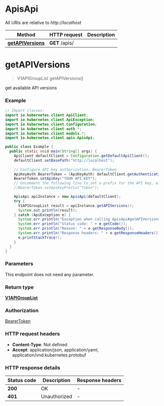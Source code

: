 # ApisApi

All URIs are relative to *http://localhost*

Method | HTTP request | Description
------------- | ------------- | -------------
[**getAPIVersions**](ApisApi.md#getAPIVersions) | **GET** /apis/ | 


<a name="getAPIVersions"></a>
# **getAPIVersions**
> V1APIGroupList getAPIVersions()



get available API versions

### Example
```java
// Import classes:
import io.kubernetes.client.ApiClient;
import io.kubernetes.client.ApiException;
import io.kubernetes.client.Configuration;
import io.kubernetes.client.auth.*;
import io.kubernetes.client.models.*;
import io.kubernetes.client.apis.ApisApi;

public class Example {
  public static void main(String[] args) {
    ApiClient defaultClient = Configuration.getDefaultApiClient();
    defaultClient.setBasePath("http://localhost");
    
    // Configure API key authorization: BearerToken
    ApiKeyAuth BearerToken = (ApiKeyAuth) defaultClient.getAuthentication("BearerToken");
    BearerToken.setApiKey("YOUR API KEY");
    // Uncomment the following line to set a prefix for the API key, e.g. "Token" (defaults to null)
    //BearerToken.setApiKeyPrefix("Token");

    ApisApi apiInstance = new ApisApi(defaultClient);
    try {
      V1APIGroupList result = apiInstance.getAPIVersions();
      System.out.println(result);
    } catch (ApiException e) {
      System.err.println("Exception when calling ApisApi#getAPIVersions");
      System.err.println("Status code: " + e.getCode());
      System.err.println("Reason: " + e.getResponseBody());
      System.err.println("Response headers: " + e.getResponseHeaders());
      e.printStackTrace();
    }
  }
}
```

### Parameters
This endpoint does not need any parameter.

### Return type

[**V1APIGroupList**](V1APIGroupList.md)

### Authorization

[BearerToken](../README.md#BearerToken)

### HTTP request headers

 - **Content-Type**: Not defined
 - **Accept**: application/json, application/yaml, application/vnd.kubernetes.protobuf

### HTTP response details
| Status code | Description | Response headers |
|-------------|-------------|------------------|
**200** | OK |  -  |
**401** | Unauthorized |  -  |

